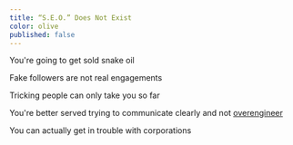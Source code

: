 ```yaml
---
title: “S.E.O.” Does Not Exist
color: olive
published: false
---
```


You're going to get sold snake oil

Fake followers are not real engagements

Tricking people can only take you so far

You're better served trying to communicate clearly and not [overengineer](/opinions/overengineering#content)

You can actually get in trouble with corporations
